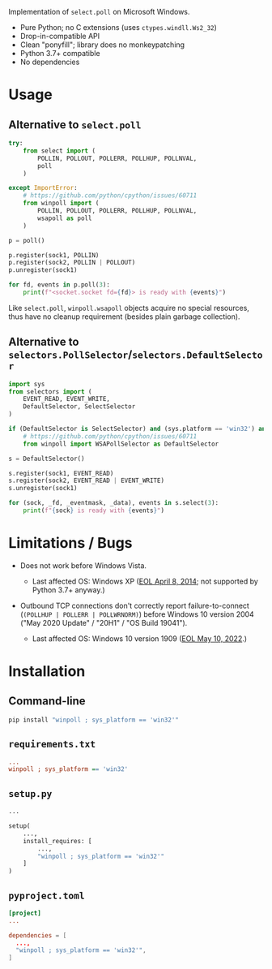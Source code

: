 Implementation of `select.poll` on Microsoft Windows.

- Pure Python; no C extensions (uses `ctypes.windll.Ws2_32`)
- Drop-in-compatible API
- Clean "ponyfill"; library does no monkeypatching
- Python 3.7+ compatible
- No dependencies


# Usage

## Alternative to `select.poll`

```python
try:
    from select import (
        POLLIN, POLLOUT, POLLERR, POLLHUP, POLLNVAL,
        poll
    )

except ImportError:
    # https://github.com/python/cpython/issues/60711
    from winpoll import (
        POLLIN, POLLOUT, POLLERR, POLLHUP, POLLNVAL,
        wsapoll as poll
    )
```

```python
p = poll()

p.register(sock1, POLLIN)
p.register(sock2, POLLIN | POLLOUT)
p.unregister(sock1)

for fd, events in p.poll(3):
    print(f"<socket.socket fd={fd}> is ready with {events}")
```

Like `select.poll`, `winpoll.wsapoll` objects acquire no special resources, thus
have no cleanup requirement (besides plain garbage collection).

## Alternative to `selectors.PollSelector`/`selectors.DefaultSelector`

```python
import sys
from selectors import (
    EVENT_READ, EVENT_WRITE,
    DefaultSelector, SelectSelector
)

if (DefaultSelector is SelectSelector) and (sys.platform == 'win32') and (sys.getwindowsversion() >= (10, 0, 19041)):
    # https://github.com/python/cpython/issues/60711
    from winpoll import WSAPollSelector as DefaultSelector
```

```python
s = DefaultSelector()

s.register(sock1, EVENT_READ)
s.register(sock2, EVENT_READ | EVENT_WRITE)
s.unregister(sock1)

for (sock, _fd, _eventmask, _data), events in s.select(3):
    print(f"{sock} is ready with {events}")
```


# Limitations / Bugs

- Does not work before Windows Vista.

  * Last affected OS: Windows XP ([EOL April 8, 2014](https://learn.microsoft.com/en-us/lifecycle/announcements/windows-xp-office-exchange-2003-end-of-support); not supported by Python 3.7+ anyway.)

- Outbound TCP connections don't correctly report failure-to-connect (`(POLLHUP | POLLERR | POLLWRNORM)`) before Windows 10 version 2004 ("May 2020 Update" / "20H1" / "OS Build 19041").

  * Last affected OS: Windows 10 version 1909 ([EOL May 10, 2022](https://learn.microsoft.com/en-us/lifecycle/announcements/windows-10-1909-enterprise-education-eos).)


# Installation

## Command-line

```cmd
pip install "winpoll ; sys_platform == 'win32'"
```

## `requirements.txt`

```ini
...
winpoll ; sys_platform == 'win32'
```

## `setup.py`
```py
...

setup(
    ...,
    install_requires: [
        ...,
        "winpoll ; sys_platform == 'win32'"
    ]
)
```

## `pyproject.toml`

```toml
[project]
...

dependencies = [
  ...,
  "winpoll ; sys_platform == 'win32'",
]
```
